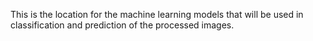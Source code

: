 This is the location for the machine learning models that will be used in classification and prediction of the processed images.
